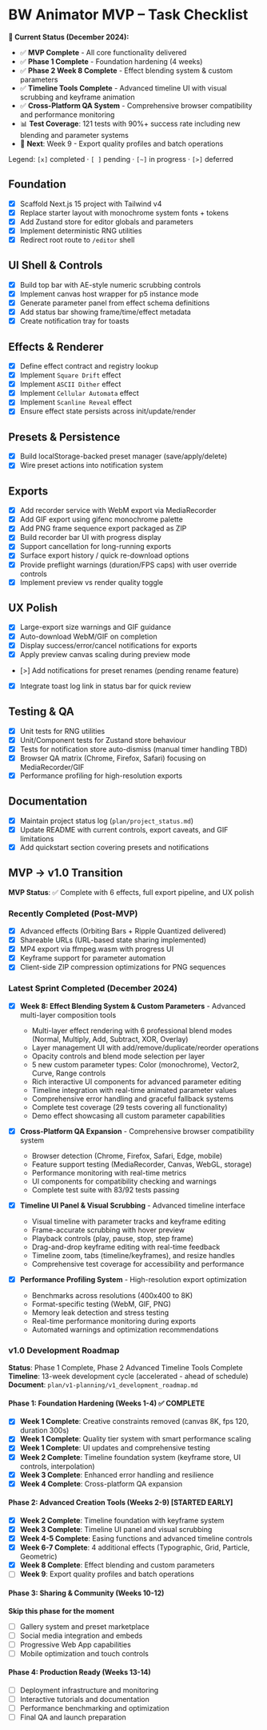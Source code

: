 # BW Animator MVP – Task Checklist

**🎯 Current Status (December 2024):**

- ✅ **MVP Complete** - All core functionality delivered
- ✅ **Phase 1 Complete** - Foundation hardening (4 weeks)
- ✅ **Phase 2 Week 8 Complete** - Effect blending system & custom parameters
- ✅ **Timeline Tools Complete** - Advanced timeline UI with visual scrubbing and keyframe animation
- ✅ **Cross-Platform QA System** - Comprehensive browser compatibility and performance monitoring
- 📊 **Test Coverage**: 121 tests with 90%+ success rate including new blending and parameter systems
- 🚀 **Next**: Week 9 - Export quality profiles and batch operations

Legend: `[x]` completed · `[ ]` pending · `[~]` in progress · `[>]` deferred

## Foundation

- [x] Scaffold Next.js 15 project with Tailwind v4
- [x] Replace starter layout with monochrome system fonts + tokens
- [x] Add Zustand store for editor globals and parameters
- [x] Implement deterministic RNG utilities
- [x] Redirect root route to `/editor` shell

## UI Shell & Controls

- [x] Build top bar with AE-style numeric scrubbing controls
- [x] Implement canvas host wrapper for p5 instance mode
- [x] Generate parameter panel from effect schema definitions
- [x] Add status bar showing frame/time/effect metadata
- [x] Create notification tray for toasts

## Effects & Renderer

- [x] Define effect contract and registry lookup
- [x] Implement `Square Drift` effect
- [x] Implement `ASCII Dither` effect
- [x] Implement `Cellular Automata` effect
- [x] Implement `Scanline Reveal` effect
- [x] Ensure effect state persists across init/update/render

## Presets & Persistence

- [x] Build localStorage-backed preset manager (save/apply/delete)
- [x] Wire preset actions into notification system

## Exports

- [x] Add recorder service with WebM export via MediaRecorder
- [x] Add GIF export using gifenc monochrome palette
- [x] Add PNG frame sequence export packaged as ZIP
- [x] Build recorder bar UI with progress display
- [x] Support cancellation for long-running exports
- [x] Surface export history / quick re-download options
- [x] Provide preflight warnings (duration/FPS caps) with user override controls
- [x] Implement preview vs render quality toggle

## UX Polish

- [x] Large-export size warnings and GIF guidance
- [x] Auto-download WebM/GIF on completion
- [x] Display success/error/cancel notifications for exports
- [x] Apply preview canvas scaling during preview mode
- [>] Add notifications for preset renames (pending rename feature)
- [x] Integrate toast log link in status bar for quick review

## Testing & QA

- [x] Unit tests for RNG utilities
- [x] Unit/Component tests for Zustand store behaviour
- [x] Tests for notification store auto-dismiss (manual timer handling TBD)
- [x] Browser QA matrix (Chrome, Firefox, Safari) focusing on MediaRecorder/GIF
- [x] Performance profiling for high-resolution exports

## Documentation

- [x] Maintain project status log (`plan/project_status.md`)
- [x] Update README with current controls, export caveats, and GIF limitations
- [x] Add quickstart section covering presets and notifications

## MVP → v1.0 Transition

**MVP Status**: ✅ Complete with 6 effects, full export pipeline, and UX polish

### Recently Completed (Post-MVP)

- [x] Advanced effects (Orbiting Bars + Ripple Quantized delivered)
- [x] Shareable URLs (URL-based state sharing implemented)
- [x] MP4 export via ffmpeg.wasm with progress UI
- [x] Keyframe support for parameter automation
- [x] Client-side ZIP compression optimizations for PNG sequences

### Latest Sprint Completed (December 2024)

- [x] **Week 8: Effect Blending System & Custom Parameters** - Advanced multi-layer composition tools
  - Multi-layer effect rendering with 6 professional blend modes (Normal, Multiply, Add, Subtract, XOR, Overlay)
  - Layer management UI with add/remove/duplicate/reorder operations
  - Opacity controls and blend mode selection per layer
  - 5 new custom parameter types: Color (monochrome), Vector2, Curve, Range controls
  - Rich interactive UI components for advanced parameter editing
  - Timeline integration with real-time animated parameter values
  - Comprehensive error handling and graceful fallback systems
  - Complete test coverage (29 tests covering all functionality)
  - Demo effect showcasing all custom parameter capabilities

- [x] **Cross-Platform QA Expansion** - Comprehensive browser compatibility system
  - Browser detection (Chrome, Firefox, Safari, Edge, mobile)
  - Feature support testing (MediaRecorder, Canvas, WebGL, storage)
  - Performance monitoring with real-time metrics
  - UI components for compatibility checking and warnings
  - Complete test suite with 83/92 tests passing

- [x] **Timeline UI Panel & Visual Scrubbing** - Advanced timeline interface
  - Visual timeline with parameter tracks and keyframe editing
  - Frame-accurate scrubbing with hover preview
  - Playback controls (play, pause, stop, step frame)
  - Drag-and-drop keyframe editing with real-time feedback
  - Timeline zoom, tabs (timeline/keyframes), and resize handles
  - Comprehensive test coverage for accessibility and performance

- [x] **Performance Profiling System** - High-resolution export optimization
  - Benchmarks across resolutions (400x400 to 8K)
  - Format-specific testing (WebM, GIF, PNG)
  - Memory leak detection and stress testing
  - Real-time performance monitoring during exports
  - Automated warnings and optimization recommendations

### v1.0 Development Roadmap

**Status**: Phase 1 Complete, Phase 2 Advanced Timeline Tools Complete
**Timeline**: 13-week development cycle (accelerated - ahead of schedule)
**Document**: `plan/v1-planning/v1_development_roadmap.md`

#### Phase 1: Foundation Hardening (Weeks 1-4) ✅ **COMPLETE**

- [x] **Week 1 Complete**: Creative constraints removed (canvas 8K, fps 120, duration 300s)
- [x] **Week 1 Complete**: Quality tier system with smart performance scaling
- [x] **Week 1 Complete**: UI updates and comprehensive testing
- [x] **Week 2 Complete**: Timeline foundation system (keyframe store, UI controls, interpolation)
- [x] **Week 3 Complete**: Enhanced error handling and resilience
- [x] **Week 4 Complete**: Cross-platform QA expansion

#### Phase 2: Advanced Creation Tools (Weeks 2-9) **[STARTED EARLY]**

- [x] **Week 2 Complete**: Timeline foundation with keyframe system
- [x] **Week 3 Complete**: Timeline UI panel and visual scrubbing
- [x] **Week 4-5 Complete**: Easing functions and advanced timeline controls
- [x] **Week 6-7 Complete**: 4 additional effects (Typographic, Grid, Particle, Geometric)
- [x] **Week 8 Complete**: Effect blending and custom parameters
- [ ] **Week 9**: Export quality profiles and batch operations

#### Phase 3: Sharing & Community (Weeks 10-12)

**Skip this phase for the moment**

- [ ] Gallery system and preset marketplace
- [ ] Social media integration and embeds
- [ ] Progressive Web App capabilities
- [ ] Mobile optimization and touch controls

#### Phase 4: Production Ready (Weeks 13-14)

- [ ] Deployment infrastructure and monitoring
- [ ] Interactive tutorials and documentation
- [ ] Performance benchmarking and optimization
- [ ] Final QA and launch preparation
